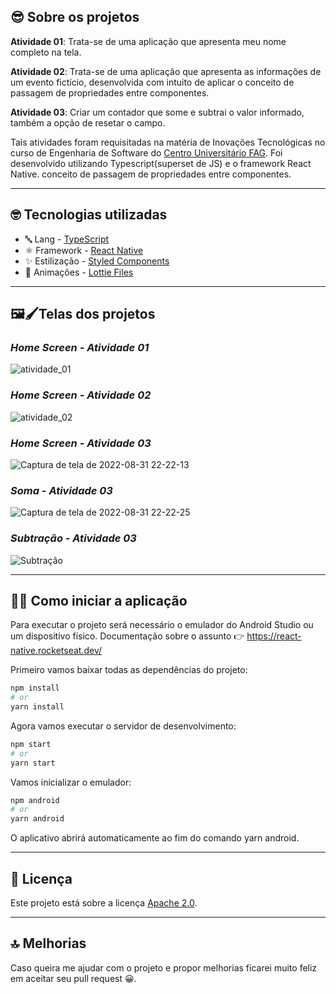 ## 😎 Sobre os projetos

**Atividade 01**: Trata-se de uma aplicação que apresenta meu nome completo na tela.

**Atividade 02**: Trata-se de uma aplicação que apresenta as informações de um evento fictício, desenvolvida com intuito de aplicar o conceito de passagem de propriedades entre componentes.

**Atividade 03**: Criar um contador que some e subtrai o valor informado, também a opção de resetar o campo.

Tais atividades foram requisitadas na matéria de Inovações Tecnológicas no curso de Engenharia de Software do [Centro Universitário FAG](https://www.fag.edu.br/). Foi desenvolvido utilizando Typescript(superset de JS) e o framework React Native.  conceito de passagem de propriedades entre componentes.

---

## 🤓 Tecnologias utilizadas

* 🔤 Lang - [TypeScript](https://www.typescriptlang.org/)
* ⚛️ Framework - [React Native](https://reactnative.dev/)
* ✨ Estilização - [Styled Components](https://styled-components.com/)
* 🤯 Animações - [Lottie Files](https://lottiefiles.com/)

---

## 🖼🖌Telas dos projetos

###  *Home Screen - Atividade 01*
![atividade_01](https://user-images.githubusercontent.com/61207420/184187878-eee97f55-cceb-45d5-ac01-f9b2be44aa7d.gif)

###  *Home Screen - Atividade 02*
![atividade_02](https://user-images.githubusercontent.com/61207420/185266475-b9034deb-1c03-441d-b659-28a2f9a04e01.png)

###  *Home Screen - Atividade 03*
![Captura de tela de 2022-08-31 22-22-13](https://user-images.githubusercontent.com/61207420/187813659-f4c4bde5-952b-4c95-a223-9b70961ad67f.png)

###  *Soma - Atividade 03*
![Captura de tela de 2022-08-31 22-22-25](https://user-images.githubusercontent.com/61207420/187813654-38347026-48b7-45e5-9ab7-780fa5172bfc.png)

###  *Subtração - Atividade 03*
![Subtração](https://user-images.githubusercontent.com/61207420/187813640-baeb18eb-3a45-4019-899a-ba6503378656.png)


---

## 🧑‍💻 Como iniciar a aplicação

Para executar o projeto será necessário o emulador do Android Studio ou um dispositivo físico. Documentação sobre o assunto 👉 https://react-native.rocketseat.dev/

Primeiro vamos baixar todas as dependências do projeto:

```bash
npm install
# or
yarn install
```

Agora vamos executar o servidor de desenvolvimento:

```bash
npm start
# or
yarn start
```

Vamos inicializar o emulador:

```bash
npm android
# or
yarn android 
```

O aplicativo abrirá automaticamente ao fim do comando yarn android.

---

## 📃 Licença

Este projeto está sobre a licença [Apache 2.0](LICENSE).

___

## 🔝 Melhorias

Caso queira me ajudar com o projeto e propor melhorias ficarei muito feliz em aceitar seu pull request 😀.
